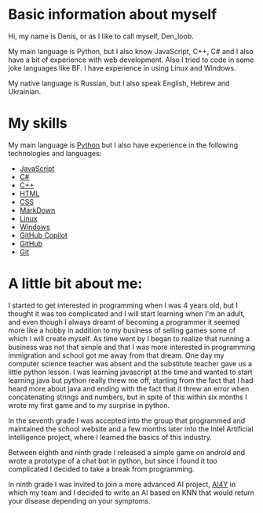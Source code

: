 # Basic information about myself

Hi, my name is Denis, or as I like to call myself, Den_loob.

My main language is Python, but I also know JavaScript, C++, C# and I also have a bit of experience with web development. Also I tried to code in some joke languages like BF.
I have experience in using Linux and Windows.

My native language is Russian, but I also speak English, Hebrew and Ukrainian.

# My skills

My main language is [Python](https://www.python.org/)
but I also have experience in the following technologies and languages:

- [JavaScript](https://www.javascript.com/)
- [C#](https://www.microsoft.com/en-us/download/details.aspx?id=44266)
- [C++](https://en.wikipedia.org/wiki/C%2B%2B)
- [HTML](https://www.w3schools.com/html/default.asp)
- [CSS](https://www.w3schools.com/css/default.asp)
- [MarkDown](https://en.wikipedia.org/wiki/Markdown)
- [Linux](https://www.linux.org/)
- [Windows](https://www.microsoft.com/en-us/windows/)
- [GitHub Copilot](https://copilot.github.com/)
- [GitHub](https://github.com/)
- [Git](https://git-scm.com/)

# A little bit about me:

I started to get interested in programming when I was 4 years old, but I thought it was too complicated and I will start learning when I'm an adult, and even though I always dreamt of becoming a programmer it seemed more like a hobby in addition to my business of selling games some of which I will create myself. As time went by I began to realize that running a business was not that simple and that I was more interested in programming immigration and school got me away from that dream. One day my computer science teacher was absent and the substitute teacher gave us a little python lesson. I was learning javascript at the time and wanted to start learning java but python really threw me off, starting from the fact that I had heard more about java and ending with the fact that it threw an error when concatenating strings and numbers, but in spite of this within six months I wrote my first game and to my surprise in python.

In the seventh grade I was accepted into the group that programmed and maintained the school website and a few months later into the Intel Artificial Intelligence project, where I learned the basics of this industry.

Between eighth and ninth grade I released a simple game on android and wrote a prototype of a chat bot in python, but since I found it too complicated I decided to take a break from programming.

In ninth grade I was invited to join a more advanced AI project, [AI4Y](https://www.intel.com/content/www/us/en/corporate/artificial-intelligence/ai-for-youth.html) in which my team and I decided to write an AI based on KNN that would return your disease depending on your symptoms.
